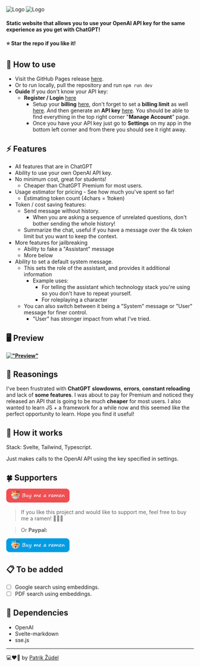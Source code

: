 <img src="https://raw.githubusercontent.com/patrikzudel/PatrikZeros-ChatGPT-API-UI/main/LogoLight.png?sanitize=true#gh-dark-mode-only" alt="Logo">
<img src="https://raw.githubusercontent.com/patrikzudel/PatrikZeros-ChatGPT-API-UI/main/LogoDark.png?sanitize=true#gh-light-mode-only" alt="Logo">

#### Static website that allows you to use your OpenAI API key for the same experience as you get with ChatGPT!
#### ⭐️ Star the repo if you like it!

  ## 📖 How to use
  - Visit the GitHub Pages release [here](https://chat.patrikzudel.me/).
  - Or to run locally, pull the repository and run ```npm run dev```
  - **Guide** If you don't know your API key:
    - **Register / Login** [here](https://platform.openai.com/account/api-keys)
      - Setup your **billing** [here](https://platform.openai.com/account/billing/overview), don't forget to set a **billing limit** as well [here](https://platform.openai.com/account/billing/limits). And then generate an **API key** [here](https://platform.openai.com/account/api-keys). You should be able to find  everything in the top right corner "**Manage Account**" page.
      - Once you have your API key just go to **Settings** on my app in the bottom left corner and from there you should see it right away.



## ⚡ Features
- All features that are in ChatGPT
- Ability to use your own OpenAI API key.
- No minimum cost, great for students!
  - Cheaper than ChatGPT Premium for most users.
- Usage estimator for pricing - See how much you've spent so far!
  - Estimating token count (4chars = 1token)
- Token / cost saving features:
  - Send message without history. 
    - When you are asking a sequence of unrelated questions, don't bother sending the whole history!
  - Summarize the chat, useful if you have a message over the 4k token limit but you want to keep the context.
- More features for jailbreaking
  - Ability to fake a "Assistant" message
  - More below
- Ability to set a default system message. 
  - This sets the role of the assistant, and provides it additional information
    - Example uses:
      - For telling the assistant which technology stack you're using so you don't have to repeat yourself.
      - For roleplaying a character
  - You can also switch between it being a "System" message or "User" message for finer control.
    - "User" has stronger impact from what I've tried.
    
## 🖥️ Preview
**[!["Preview"](https://raw.githubusercontent.com/patrikzudel/PatrikZeros-ChatGPT-API-UI/main/Preview.png)](https://chat.patrikzudel.me/)**

## 💬 Reasonings
  I've been frustrated with **ChatGPT** **slowdowns**, **errors**, **constant reloading** and lack of **some features**. I was about to pay for Premium and noticed they released an API that is going to be much **cheaper** for most users. I also wanted to learn JS + a framework for a while now and this seemed like the perfect opportunity to learn. Hope you find it useful!

## 📖 How it works

Stack: Svelte, Tailwind, Typescript.

Just makes calls to the OpenAI API using the key specified in settings.

## 🍀 Supporters

**[!["Buy Me A Ramen"](https://raw.githubusercontent.com/patrikzudel/patrikzudel/main/ramen.png)](https://www.buymeacoffee.com/patrikzero)**

> If you like this project and would like to support me, feel free to buy me a ramen! 🍜🍜🍜

> Or **Paypal:**

**[!["Buy Me A Ramen"](https://raw.githubusercontent.com/patrikzudel/patrikzudel/main/ramenpaypal.png)](https://ko-fi.com/patrikzudel)**

  ## 📋 To be added

  - [ ] Google search using embeddings.
  - [ ] PDF search using embeddings.

## 📃 Dependencies
- OpenAI
- Svelte-markdown 
- sse.js

---

💻❤🍲 by [Patrik Žúdel](https://twitter.com/PatrikZero)
